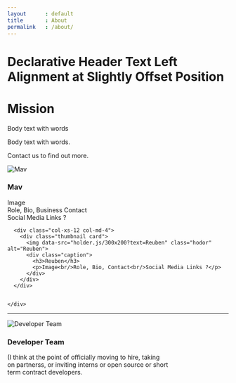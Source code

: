 ```yaml
---
layout      : default
title       : About
permalink   : /about/
---
```









<!-- Jumbotron
–––––––––––––––––––––––––––––––––––––––––––––––––– -->

<div class="jumbotron hero-unit">
  <div class="container">
    <h1>Declarative Header Text Left Alignment at Slightly Offset Position</h1>
  </div>
</div>

<!-- ––––––––––––––––––––––––––––––––––––––––––––– -->








<!-- Content Section
–––––––––––––––––––––––––––––––––––––––––––––––––– -->

<div class="content-section">
  <div class="container showcase">
    <div class="page-header">
      <h1>Mission</h1>
    </div>
    <p class="lead">Body text with words</p>
    <p>Body text with words.</p>
  </div>
</div>

<!-- ––––––––––––––––––––––––––––––––––––––––––––– -->








<!-- Section Primary BG
––––––––––––––––––––––––––––––––––––––––––––– -->

<div class="layout-section bg-primary">
  <div class="container">
    <p class="text-center">Contact us to find out more.</p>
  </div>
</div>

<!-- –––––––––––––––––––––––––––––––––––––––– -->








<!-- Cards
–––––––––––––––––––––––––––––––––––––––––––––––––– -->

<div class="cards-section cards">
  <div class="container-fluid">
    <div class="row">
    <!--
      <div class="col-xs-12 col-md-4">
        <div class="thumbnail card">
          <img data-src="holder.js/300x200" class="hodor" alt="Hodor">
          <div class="caption">
            <h3>Could be</h3>
            <p>cards leading to our internal or external presence</p>
            <p>
              <a class="btn btn-default" href="#" role="button">View details &raquo;</a>
            </p>
          </div>
        </div>
      </div>
    -->
      <div class="col-xs-12 col-md-4 col-md-offset-2">
        <div class="thumbnail card">
          <img data-src="holder.js/300x200?text=Mav" class="hodor" alt="Mav">
          <div class="caption">
            <h3>Mav</h3>
            <p>Image<br/>Role, Bio, Business Contact<br/>Social Media Links ?</p>
          </div>
        </div>
      </div>

      <div class="col-xs-12 col-md-4">
        <div class="thumbnail card">
          <img data-src="holder.js/300x200?text=Reuben" class="hodor" alt="Reuben">
          <div class="caption">
            <h3>Reuben</h3>
            <p>Image<br/>Role, Bio, Contact<br/>Social Media Links ?</p>
          </div>
        </div>
      </div>
      

    </div>
  </div>
</div>

<!-- ––––––––––––––––––––––––––––––––––––––––––––– -->







<hr/>








<!-- Cards
–––––––––––––––––––––––––––––––––––––––––––––––––– -->

<div class="cards-section cards">
  <div class="container-fluid">
    <div class="row">
      <div class="col-xs-12 col-md-4 col-md-offset-4">
        <div class="thumbnail card">
          <img data-src="holder.js/300x200?text=Developer Team" class="hodor" alt="Developer Team">
          <div class="caption">
            <h3>Developer Team</h3>
            <p>(I think at the point of officially moving to hire, taking<br/>on partnerss, or inviting interns or open source or short<br/>term contract developers.</p>
          </div>
        </div>
      </div>
    </div>
  </div>
</div>

<!-- ––––––––––––––––––––––––––––––––––––––––––––– -->

